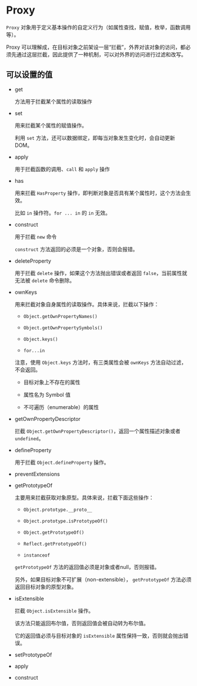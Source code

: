 # Proxy

`Proxy` 对象用于定义基本操作的自定义行为（如属性查找，赋值，枚举，函数调用等）。

Proxy 可以理解成，在目标对象之前架设一层“拦截”，外界对该对象的访问，都必须先通过这层拦截，因此提供了一种机制，可以对外界的访问进行过滤和改写。

## 可以设置的值

* get

  方法用于拦截某个属性的读取操作

* set

  用来拦截某个属性的赋值操作。

  利用 `set` 方法，还可以数据绑定，即每当对象发生变化时，会自动更新 DOM。

* apply

  用于拦截函数的调用、`call` 和 `apply` 操作

* has

  用来拦截 `HasProperty` 操作，即判断对象是否具有某个属性时，这个方法会生效。

  比如 `in` 操作符。`for ... in` 的 `in` 无效。

* construct

  用于拦截 `new` 命令

  `construct` 方法返回的必须是一个对象，否则会报错。

* deleteProperty

  用于拦截 `delete` 操作，如果这个方法抛出错误或者返回 `false`，当前属性就无法被 `delete` 命令删除。

* ownKeys

  用来拦截对象自身属性的读取操作。具体来说，拦截以下操作：

  * `Object.getOwnPropertyNames()`

  * `Object.getOwnPropertySymbols()`

  * `Object.keys()`

  * `for...in`

  注意，使用 `Object.keys` 方法时，有三类属性会被 `ownKeys` 方法自动过滤，不会返回。

  * 目标对象上不存在的属性
  
  * 属性名为 Symbol 值
  
  * 不可遍历（enumerable）的属性

* getOwnPropertyDescriptor

  拦截 `Object.getOwnPropertyDescriptor()`，返回一个属性描述对象或者 `undefined`。

* defineProperty

  用于拦截 `Object.defineProperty` 操作。

* preventExtensions

* getPrototypeOf

  主要用来拦截获取对象原型。具体来说，拦截下面这些操作：

  * `Object.prototype.__proto__`

  * `Object.prototype.isPrototypeOf()`

  * `Object.getPrototypeOf()`

  * `Reflect.getPrototypeOf()`

  * `instanceof`

  `getPrototypeOf` 方法的返回值必须是对象或者null，否则报错。

  另外，如果目标对象不可扩展（non-extensible）， `getPrototypeOf` 方法必须返回目标对象的原型对象。

* isExtensible

  拦截 `Object.isExtensible` 操作。

  该方法只能返回布尔值，否则返回值会被自动转为布尔值。

  它的返回值必须与目标对象的 `isExtensible` 属性保持一致，否则就会抛出错误。

* setPrototypeOf

* apply

* construct



